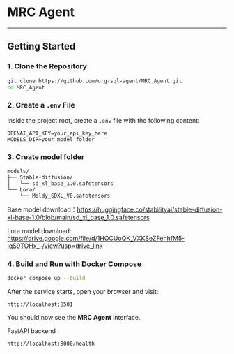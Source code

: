 # MRC Agent


---
## Getting Started

### 1. Clone the Repository

```bash
git clone https://github.com/org-sql-agent/MRC_Agent.git
cd MRC_Agent
```

### 2. Create a `.env` File
Inside the project root, create a `.env` file with the following content:
```env
OPENAI_API_KEY=your_api_key_here
MODELS_DIR=your model folder
```


### 3. Create model folder

```plaintext
models/
├── Stable-diffusion/
│   └── sd_xl_base_1.0.safetensors
└── Lora/
    └── Moldy_SDXL_V0.safetensors
```

Base model download：https://huggingface.co/stabilityai/stable-diffusion-xl-base-1.0/blob/main/sd_xl_base_1.0.safetensors

Lora model download: https://drive.google.com/file/d/1HOCUoQK_VXKSeZFehhfM5-IqS9TOHx_-/view?usp=drive_link

### 4. Build and Run with Docker Compose
```bash
docker compose up --build
```

After the service starts, open your browser and visit:
```
http://localhost:8501
```

You should now see the **MRC Agent** interface.


FastAPI backend :
```
http://localhost:8000/health
```

